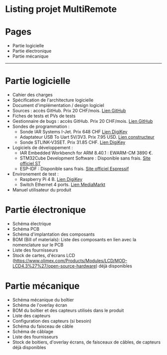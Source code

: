 Listing projet MultiRemote
=============================

# Pages
- Partie logicielle
- Partie électronique
- Partie mécanique

----------------------------------

# Partie logicielle
- Cahier des charges
- Spécification de l'architecture logicielle
- Document d'implémentation / design logiciel
- Sources : accès GitHub. Prix 20 CHF/mois. [Lien GitHub](https://github.com/pricing)
- Fiches de tests et PVs de tests
- Gestionnaire de bugs : accès GitHub. Prix 20 CHF/mois. [Lien GitHub](https://github.com/pricing)
- Sondes de programmation :
    - Sonde IAR Systems I-Jet. Prix 648 CHF [Lien DigiKey](https://github.com/pricing)
    - Adaptateur USB To Uart 5V/3V3. Prix 7.95 USD. [Lien constructeur](https://www.seeedstudio.com/USB-To-Uart-5V-3V3-p-1832.html)
    - Sonde STLINK-V3SET. Prix 31.85 CHF. [Lien DigiKey](https://www.digikey.ch/fr/products/detail/stmicroelectronics/STLINK-V3SET/9636028)
- Logiciels de développement :
    - IAR Embedded Workbench for ARM 8.40.1 : EWARM-CM 3890 €.
    - STM32Cube Development Software : Disponible sans frais. [Site officiel ST](https://www.st.com/en/ecosystems/stm32cube.html)
    - ESP-IDF : Disponible sans frais. [Site officiel Espressif](https://www.espressif.com/en/products/sdks/esp-idf)
- Environement de test :
    - Raspberry Pi 4 B. [Lien DigiKey](https://www.digikey.ch/fr/products/detail/raspberry-pi/SC0195-9/12159401)
    - Switch Ethernet 4 ports. [Lien MediaMarkt](https://www.mediamarkt.ch/fr/product/_netgear-prosafe-gs105-5-port-gigabit-desktop-switch-3402651.html)
- Manuel utilisateur du produit
 
# Partie électronique
- Schéma électrique
- Schéma PCB
- Schéma d'implantation des composants
- BOM (Bill of materials): Liste des composants en lien avec la nomenclature sur le PCB 
- Liste des fournisseurs
- Stock de cartes, d'écrans LCD (https://www.olimex.com/Products/Modules/LCD/MOD-LCD4.3%27%27/open-source-hardware) déjà disponibles

# Partie mécanique
- Schéma mécanique du boîtier
- Schéma de l'overlay écran
- BOM du boîtier et des capteurs utilisés dans le produit
- Liste des capteurs
- Configuration des capteurs (si besoin)
- Schéma du faisceau de câble
- Schéma de câblage
- Liste des fournisseurs
- Stock de boitiers, d'overlay écrans, de faisceaux de câbles, de capteurs déjà disponibles
